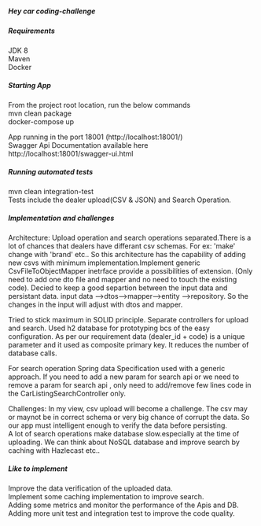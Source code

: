 ##### Hey car coding-challenge

##### Requirements
JDK 8  
Maven  
Docker

##### Starting App
From the project root location, run the below commands  
mvn clean package  
docker-compose up

App running in the port 18001 (http://localhost:18001/)  
Swagger Api Documentation available here  
http://localhost:18001/swagger-ui.html 

##### Running automated tests  
mvn clean integration-test  
Tests include the dealer upload(CSV & JSON) and Search Operation.

##### Implementation and challenges  
Architecture: Upload operation and search operations separated.There is a lot of chances that dealers have differant csv schemas.
For ex: 'make' change with 'brand'  etc.. So this architecture has the capability of adding new csvs with minimum 
implementation.Implement generic CsvFileToObjectMapper inetrface provide a possibilities of extension.
(Only need to add one dto file and mapper and no need to touch the existing code).
Decied to keep a good separtion between the input data and persistant data.
input data -->dtos-->mapper-->entity -->repository.
So the changes in the input will adjust with dtos and mapper.

Tried to stick maximum in SOLID principle.
Separate controllers for upload and search.
Used h2 database for prototyping bcs of the easy configuration.
As per our requirement data (dealer_id + code) is a unique parameter and it used as composite primary key.
It reduces the number of  database calls.


For search operation Spring data Specification used with a generic approach.
If you need to add a new param for search api or we need to remove a param for search api , only need to add/remove few lines code in the 
CarListingSearchController only.

Challenges: In my view, csv upload will become a challenge. The csv may or maynot be in correct schema or very big chance of corrupt the data.
So our app must intelligent enough to verify the data before persisting.  
A lot of search operations make database slow.especially at the time of uploading. 
We can think about NoSQL database and improve search by caching with Hazlecast etc..

##### Like to implement
Improve the data verification of the uploaded data.  
Implement some caching implementation to improve search.  
Adding some metrics and monitor the performance of the Apis and DB.  
Adding more unit test and integration test to improve the code quality.
